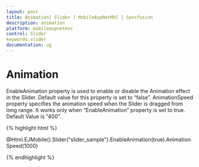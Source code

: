 ```yaml
---
layout: post
title: Animation| Slider | MobileAspNetMVC | Syncfusion
description: animation
platform: mobileaspnetmvc
control: Slider
keywords:slider
documentation: ug
---
```


# Animation

EnableAnimation property is used to enable or disable the Animation effect in the Slider. Default value for this property is set to “false”.  AnimationSpeed property specifies the animation speed when the Slider is dragged from long range. It works only when “EnableAnimation” property is set to true. Default Value is “400”.

{% highlight html %}

@Html.EJMobile().Slider("slider_sample").EnableAnimation(true).AnimationSpeed(1000)


{% endhighlight %}
